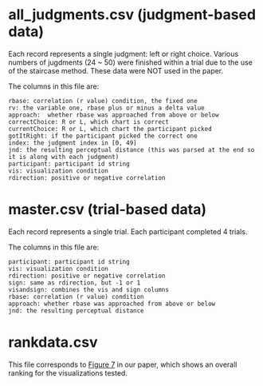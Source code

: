 

# all_judgments.csv (judgment-based data)

Each record represents a single judgment: left or right choice. 
Various numbers of jugdments (24 ~ 50) were finished within a trial due to the use of the staircase method. 
These data were NOT used in the paper.

The columns in this file are:

```
rbase: correlation (r value) condition, the fixed one  
rv: the variable one, rbase plus or minus a delta value
approach:  whether rbase was approached from above or below
correctChoice: R or L, which chart is correct
currentChoice: R or L, which chart the participant picked
gotItRight: if the participant picked the correct one
index: the judgment index in [0, 49]
jnd: the resulting perceptual distance (this was parsed at the end so it is along with each judgment)
participant: participant id string
vis: visualization condition  
rdirection: positive or negative correlation
```

# master.csv (trial-based data)

Each record represents a single trial. Each participant completed 4 trials.

The columns in this file are:

```
participant: participant id string
vis: visualization condition
rdirection: positive or negative correlation
sign: same as rdirection, but -1 or 1
visandsign: combines the vis and sign columns
rbase: correlation (r value) condition
approach: whether rbase was approached from above or below
jnd: the resulting perceptual distance
```

# rankdata.csv

This file corresponds to [Figure 7](../docs/img/ranking.png) in our paper, which shows an overall ranking for the visualizations tested. 
